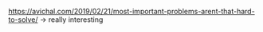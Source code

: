 https://avichal.com/2019/02/21/most-important-problems-arent-that-hard-to-solve/ -> really interesting
